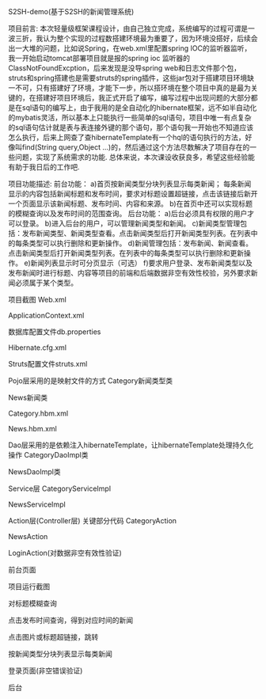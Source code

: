 S2SH-demo(基于S2SH的新闻管理系统)

项目前言:
本次轻量级框架课程设计，由自己独立完成，系统编写的过程可谓是一波三折，我认为整个实现的过程数搭建环境最为重要了，因为环境没搭好，后续会出一大堆的问题，比如说Spring，在web.xml里配置spring IOC的监听器监听，我一开始启动tomcat部署项目就是报的spring ioc 监听器的ClassNotFoundExcption，后来发现是没导spring web和日志文件那个包，struts和spring搭建也是需要struts的spring插件，这些jar包对于搭建项目环境缺一不可，只有搭建好了环境，才能下一步，所以搭环境在整个项目中真的是最为关键的，在搭建好项目环境后，我正式开启了编写，编写过程中出现问题的大部分都是在sql语句的编写上，由于我用的是全自动化的hibernate框架，远不如半自动化的mybatis灵活，所以基本上只能执行一些简单的sql语句，项目中唯一有点复杂的sql语句估计就是表与表连接外键的那个语句，那个语句我一开始也不知道应该怎么执行，后来上网查了查hibernateTemplate有一个hql的语句执行的方法，好像叫find(String query,Object ...)的，然后通过这个方法尽数解决了项目存在的一些问题，实现了系统需求的功能.
总体来说，本次课设收获良多，希望这些经验能有助于我日后的工作吧.

项目功能描述:
  前台功能：
a)首页按新闻类型分块列表显示每类新闻； 每条新闻显示的内容包括新闻标题和发布时间，要求对标题设置超链接，点击该链接后新开一个页面显示该新闻标题、发布时间、内容和来源。
b)在首页中还可以实现标题的模糊查询以及发布时间的范围查询。
  后台功能：
a)后台必须具有权限的用户才可以登录。
b)进入后台的用户，可以管理新闻类型和新闻。
c)新闻类型管理包括：发布新闻类型、新闻类型查看。点击新闻类型后打开新闻类型列表。在列表中的每条类型可以执行删除和更新操作。
d)新闻管理包括：发布新闻、新闻查看。点击新闻类型后打开新闻类型列表。在列表中的每条类型可以执行删除和更新操作。
e)新闻列表显示时可分页显示（可选）
f)要求用户登录、发布新闻类型以及发布新闻时进行标题、内容等项目的前端和后端数据非空有效性校验，另外要求新闻必须属于某个类型。

项目截图
Web.xml

ApplicationContext.xml

数据库配置文件db.properties

Hibernate.cfg.xml

Struts配置文件struts.xml

Pojo层采用的是映射文件的方式
Category新闻类型类

News新闻类

Category.hbm.xml

News.hbm.xml

Dao层采用的是依赖注入hibernateTemplate，让hibernateTemplate处理持久化操作
CategoryDaoImpl类

NewsDaoImpl类

Service层
CategoryServiceImpl

NewsServiceImpl

Action层(Controller层)
关键部分代码
CategoryAction


NewsAction


LoginAction(对数据非空有效性验证)

前台页面

项目运行截图

对标题模糊查询

点击发布时间查询，得到对应时间的新闻

点击图片或标题超链接，跳转


按新闻类型分块列表显示每类新闻


登录页面(非空错误验证)

后台





